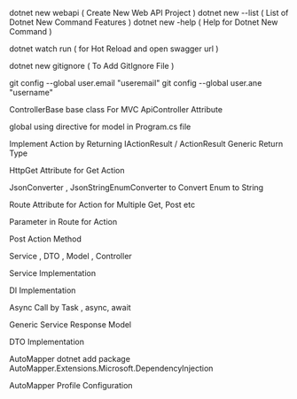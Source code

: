 dotnet new webapi ( Create New Web API Project )
dotnet new --list ( List of Dotnet New Command Features )
dotnet new -help ( Help for Dotnet New Command )

dotnet watch run ( for Hot Reload and open swagger url )

dotnet new gitignore ( To Add GitIgnore File )

git config --global user.email "useremail"
git config --global user.ane "username"

ControllerBase base class For MVC
ApiController Attribute

global using directive for model in Program.cs file

Implement Action by Returning IActionResult / ActionResult<T> Generic Return Type

HttpGet Attribute for Get Action

JsonConverter , JsonStringEnumConverter to Convert Enum to String

Route Attribute for Action for Multiple Get, Post etc

Parameter in Route for Action

Post Action Method

Service , DTO , Model , Controller

Service Implementation

DI Implementation

Async Call by Task , async, await

Generic Service Response Model

DTO Implementation

AutoMapper
dotnet add package AutoMapper.Extensions.Microsoft.DependencyInjection

AutoMapper Profile Configuration
